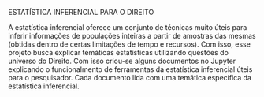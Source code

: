 ESTATÍSTICA INFERENCIAL PARA O DIREITO

A estatística inferencial oferece um conjunto de técnicas muito úteis para inferir informações de populações inteiras a partir de amostras das mesmas (obtidas dentro de certas limitações de tempo e recursos). Com isso, esse projeto busca explicar temáticas estatísticas utilizando questões do universo do Direito. Com isso criou-se alguns documentos no Jupyter explicando o funcionalmento de ferramentas da estatística inferencial úteis para o pesquisador. Cada documento lida com uma temática específica da estatística inferencial.
